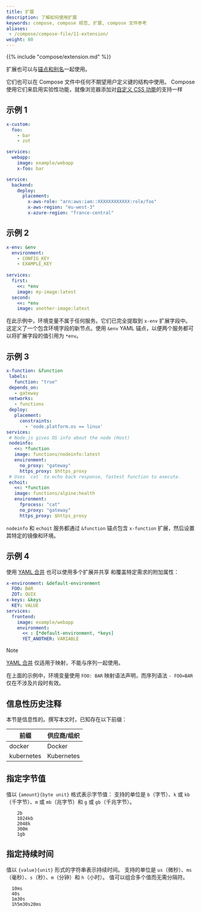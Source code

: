 ```yaml
---
title: 扩展
description: 了解如何使用扩展
keywords: compose, compose 规范, 扩展, compose 文件参考
aliases: 
 - /compose/compose-file/11-extension/
weight: 80
---
```


{{% include "compose/extension.md" %}}

扩展也可以与[锚点和别名](fragments.md)一起使用。

它们也可以在 Compose 文件中任何不期望用户定义键的结构中使用。
Compose 使用它们来启用实验性功能，就像浏览器添加对[自定义 CSS 功能](https://www.w3.org/TR/2011/REC-CSS2-20110607/syndata.html#vendor-keywords)的支持一样

## 示例 1

```yaml
x-custom:
  foo:
    - bar
    - zot

services:
  webapp:
    image: example/webapp
    x-foo: bar
```

```yaml
service:
  backend:
    deploy:
      placement:
        x-aws-role: "arn:aws:iam::XXXXXXXXXXXX:role/foo"
        x-aws-region: "eu-west-3"
        x-azure-region: "france-central"
```

## 示例 2

```yaml
x-env: &env
  environment:
    - CONFIG_KEY
    - EXAMPLE_KEY
 
services:
  first:
    <<: *env
    image: my-image:latest
  second:
    <<: *env
    image: another-image:latest
```

在此示例中，环境变量不属于任何服务。它们已完全提取到 `x-env` 扩展字段中。
这定义了一个包含环境字段的新节点。使用 `&env` YAML 锚点，以便两个服务都可以将扩展字段的值引用为 `*env`。

## 示例 3

```yaml
x-function: &function
 labels:
   function: "true"
 depends_on:
   - gateway
 networks:
   - functions
 deploy:
   placement:
     constraints:
       - 'node.platform.os == linux'
services:
 # Node.js gives OS info about the node (Host)
 nodeinfo:
   <<: *function
   image: functions/nodeinfo:latest
   environment:
     no_proxy: "gateway"
     https_proxy: $https_proxy
 # Uses `cat` to echo back response, fastest function to execute.
 echoit:
   <<: *function
   image: functions/alpine:health
   environment:
     fprocess: "cat"
     no_proxy: "gateway"
     https_proxy: $https_proxy
```

`nodeinfo` 和 `echoit` 服务都通过 `&function` 锚点包含 `x-function` 扩展，然后设置其特定的镜像和环境。

## 示例 4

使用 [YAML 合并](https://yaml.org/type/merge.html) 也可以使用多个扩展并共享
和覆盖特定需求的附加属性：

```yaml
x-environment: &default-environment
  FOO: BAR
  ZOT: QUIX
x-keys: &keys
  KEY: VALUE
services:
  frontend:
    image: example/webapp
    environment: 
      << : [*default-environment, *keys]
      YET_ANOTHER: VARIABLE
```

> [!NOTE]
>
> [YAML 合并](https://yaml.org/type/merge.html) 仅适用于映射，不能与序列一起使用。
>
> 在上面的示例中，环境变量使用 `FOO: BAR` 映射语法声明，而序列语法 `- FOO=BAR` 仅在不涉及片段时有效。

## 信息性历史注释

本节是信息性的。撰写本文时，已知存在以下前缀：

| 前缀     | 供应商/组织 |
| ---------- | ------------------- |
| docker     | Docker              |
| kubernetes | Kubernetes          |

## 指定字节值

值以 `{amount}{byte unit}` 格式表示字节值：
支持的单位是 `b`（字节）、`k` 或 `kb`（千字节）、`m` 或 `mb`（兆字节）和 `g` 或 `gb`（千兆字节）。

```text
    2b
    1024kb
    2048k
    300m
    1gb
```

## 指定持续时间

值以 `{value}{unit}` 形式的字符串表示持续时间。
支持的单位是 `us`（微秒）、`ms`（毫秒）、`s`（秒）、`m`（分钟）和 `h`（小时）。
值可以组合多个值而无需分隔符。

```text
  10ms
  40s
  1m30s
  1h5m30s20ms
```
